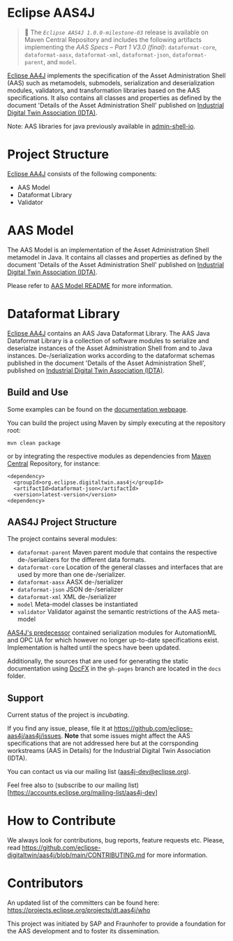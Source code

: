 # Eclipse AAS4J

> :newspaper: The _`Eclipse AAS4J 1.0.0-milestone-03`_ release is available on Maven Central Repository and includes the following artifacts implementing the _AAS Specs – Part 1 V3.0 (final)_: `dataformat-core`, `dataformat-aasx`, `dataformat-xml`, `dataformat-json`, `dataformat-parent`, and `model`.

[Eclipse AA4J](https://projects.eclipse.org/projects/dt.aas4j) implements the specification of the Asset Administration Shell (AAS) such as metamodels, submodels, serialization and deserialization modules, validators, and transformation libraries based on the AAS specifications. It also contains all classes and properties as defined by the document 'Details of the Asset Administration Shell' published on [Industrial Digital Twin Association (IDTA)](https://industrialdigitaltwin.org/en/).

Note: AAS libraries for java previously available in [admin-shell-io](https://github.com/admin-shell-io).

# Project Structure

[Eclipse AA4J](https://projects.eclipse.org/projects/dt.aas4j) consists of the following components:
- AAS Model
- Dataformat Library
- Validator

# AAS Model

The AAS Model is an implementation of the Asset Administration Shell
metamodel in Java. It contains all classes and properties as defined by the
document 'Details of the Asset Administration Shell' published on
[Industrial Digital Twin Association (IDTA)](https://industrialdigitaltwin.org/en/).

Please refer to [AAS Model README](model/README.md) for more information.

# Dataformat Library

[Eclipse AA4J](https://projects.eclipse.org/projects/dt.aas4j) contains an AAS Java Dataformat Library. The AAS Java Dataformat Library is a collection of software modules to serialize and deserialze instances of the Asset Administration Shell from and to Java instances. De-/serialization works according to the dataformat schemas published in the document 'Details of the Asset Administration Shell', published on [Industrial Digital Twin Association (IDTA)](https://industrialdigitaltwin.org/en/).


## Build and Use

Some examples can be found on the [documentation webpage](https://admin-shell-io.github.io/java-serializer/).

You can build the project using Maven by simply executing at the repository
root:

`mvn clean package`


or by integrating the respective modules as dependencies from [Maven Central](https://search.maven.org/search?q=aas4j) Repository, for instance:

```
<dependency>
  <groupId>org.eclipse.digitaltwin.aas4j</groupId>
  <artifactId>dataformat-json</artifactId>
  <version>latest-version</version>
<dependency>
```

## AAS4J Project Structure

The project contains several modules:

- `dataformat-parent` Maven parent module that contains the respective de-/serializers for the different data formats.
- `dataformat-core` Location of the general classes and interfaces that are used by more than one de-/serializer.
- `dataformat-aasx` AASX de-/serializer
- `dataformat-json` JSON de-/serializer
- `dataformat-xml` XML de-/serializer
- `model` Meta-model classes be instantiated
- `validator` Validator against the semantic restrictions of the AAS meta-model

[AAS4J's predecessor](https://github.com/admin-shell-io/java-serializer) contained serialization modules for AutomationML
and OPC UA for which however no longer up-to-date specifications exist. Implementation is halted until the specs have been updated.

Additionally, the sources that are used for generating the static documentation using [DocFX](https://dotnet.github.io/docfx/) in the `gh-pages` branch are located in the `docs` folder.

## Support

Current status of the project is *incubating*. 

If you find any issue, please, file it at https://github.com/eclipse-aas4j/aas4j/issues. **Note** that some issues might affect the AAS specifications that are not addressed here but at the corrsponding workstreams (AAS in Details) for the Industrial Digital Twin Association (IDTA).

You can contact us via our mailing list (aas4j-dev@eclipse.org).

Feel free also to (subscribe to our mailing list)[https://accounts.eclipse.org/mailing-list/aas4j-dev]


# How to Contribute

We always look for contributions, bug reports, feature requests etc. Please, read https://github.com/eclipse-digitaltwin/aas4j/blob/main/CONTRIBUTING.md for more information.


# Contributors

An updated list of the committers can be found here: https://projects.eclipse.org/projects/dt.aas4j/who

This project was initiated by SAP and Fraunhofer to provide a foundation for the AAS development and to foster its dissemination.
